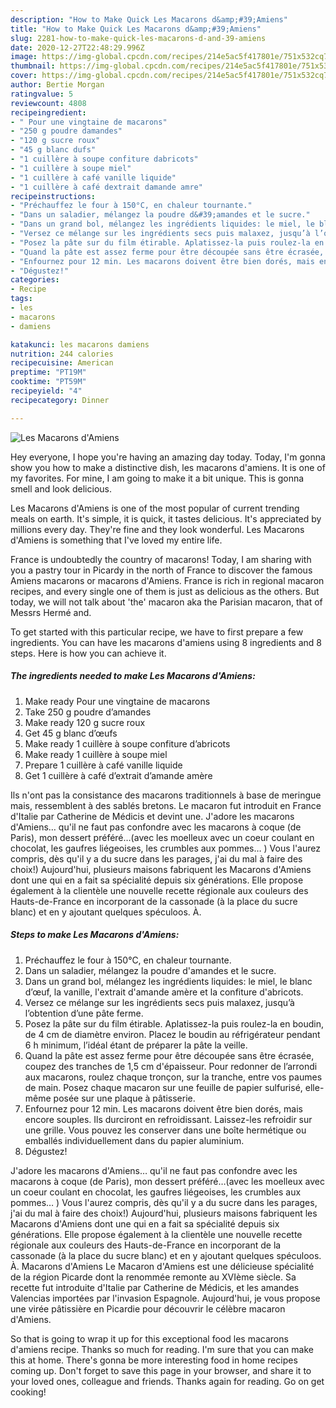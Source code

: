 ```yaml
---
description: "How to Make Quick Les Macarons d&amp;#39;Amiens"
title: "How to Make Quick Les Macarons d&amp;#39;Amiens"
slug: 2281-how-to-make-quick-les-macarons-d-and-39-amiens
date: 2020-12-27T22:48:29.996Z
image: https://img-global.cpcdn.com/recipes/214e5ac5f417801e/751x532cq70/les-macarons-damiens-photo-principale-de-la-recette.jpg
thumbnail: https://img-global.cpcdn.com/recipes/214e5ac5f417801e/751x532cq70/les-macarons-damiens-photo-principale-de-la-recette.jpg
cover: https://img-global.cpcdn.com/recipes/214e5ac5f417801e/751x532cq70/les-macarons-damiens-photo-principale-de-la-recette.jpg
author: Bertie Morgan
ratingvalue: 5
reviewcount: 4808
recipeingredient:
- " Pour une vingtaine de macarons"
- "250 g poudre damandes"
- "120 g sucre roux"
- "45 g blanc dufs"
- "1 cuillère à soupe confiture dabricots"
- "1 cuillère à soupe miel"
- "1 cuillère à café vanille liquide"
- "1 cuillère à café dextrait damande amre"
recipeinstructions:
- "Préchauffez le four à 150°C, en chaleur tournante."
- "Dans un saladier, mélangez la poudre d&#39;amandes et le sucre."
- "Dans un grand bol, mélangez les ingrédients liquides: le miel, le blanc d’œuf, la vanille, l&#39;extrait d&#39;amande amère et la confiture d&#39;abricots."
- "Versez ce mélange sur les ingrédients secs puis malaxez, jusqu’à l’obtention d’une pâte ferme."
- "Posez la pâte sur du film étirable. Aplatissez-la puis roulez-la en boudin, de 4 cm de diamètre environ. Placez le boudin au réfrigérateur pendant 6 h minimum, l’idéal étant de préparer la pâte la veille."
- "Quand la pâte est assez ferme pour être découpée sans être écrasée, coupez des tranches de 1,5 cm d&#39;épaisseur. Pour redonner de l’arrondi aux macarons, roulez chaque tronçon, sur la tranche, entre vos paumes de main. Posez chaque macaron sur une feuille de papier sulfurisé, elle-même posée sur une plaque à pâtisserie."
- "Enfournez pour 12 min. Les macarons doivent être bien dorés, mais encore souples. Ils durciront en refroidissant. Laissez-les refroidir sur une grille. Vous pouvez les conserver dans une boîte hermétique ou emballés individuellement dans du papier aluminium."
- "Dégustez!"
categories:
- Recipe
tags:
- les
- macarons
- damiens

katakunci: les macarons damiens 
nutrition: 244 calories
recipecuisine: American
preptime: "PT19M"
cooktime: "PT59M"
recipeyield: "4"
recipecategory: Dinner

---
```



![Les Macarons d&#39;Amiens](https://img-global.cpcdn.com/recipes/214e5ac5f417801e/751x532cq70/les-macarons-damiens-photo-principale-de-la-recette.jpg)

Hey everyone, I hope you're having an amazing day today. Today, I'm gonna show you how to make a distinctive dish, les macarons d&#39;amiens. It is one of my favorites. For mine, I am going to make it a bit unique. This is gonna smell and look delicious.

Les Macarons d&#39;Amiens is one of the most popular of current trending meals on earth. It's simple, it is quick, it tastes delicious. It's appreciated by millions every day. They're fine and they look wonderful. Les Macarons d&#39;Amiens is something that I've loved my entire life.

France is undoubtedly the country of macarons! Today, I am sharing with you a pastry tour in Picardy in the north of France to discover the famous Amiens macarons or macarons d&#39;Amiens. France is rich in regional macaron recipes, and every single one of them is just as delicious as the others. But today, we will not talk about &#39;the&#39; macaron aka the Parisian macaron, that of Messrs Hermé and.


To get started with this particular recipe, we have to first prepare a few ingredients. You can have les macarons d&#39;amiens using 8 ingredients and 8 steps. Here is how you can achieve it.

<!--inarticleads1-->

##### The ingredients needed to make Les Macarons d&#39;Amiens:

1. Make ready  Pour une vingtaine de macarons
1. Take 250 g poudre d’amandes
1. Make ready 120 g sucre roux
1. Get 45 g blanc d’œufs
1. Make ready 1 cuillère à soupe confiture d’abricots
1. Make ready 1 cuillère à soupe miel
1. Prepare 1 cuillère à café vanille liquide
1. Get 1 cuillère à café d’extrait d’amande amère


Ils n&#39;ont pas la consistance des macarons traditionnels à base de meringue mais, ressemblent à des sablés bretons. Le macaron fut introduit en France d&#39;Italie par Catherine de Médicis et devint une. J&#39;adore les macarons d&#39;Amiens… qu&#39;il ne faut pas confondre avec les macarons à coque (de Paris), mon dessert préféré…(avec les moelleux avec un coeur coulant en chocolat, les gaufres liégeoises, les crumbles aux pommes… ) Vous l&#39;aurez compris, dès qu&#39;il y a du sucre dans les parages, j&#39;ai du mal à faire des choix!) Aujourd&#39;hui, plusieurs maisons fabriquent les Macarons d&#39;Amiens dont une qui en a fait sa spécialité depuis six générations. Elle propose également à la clientèle une nouvelle recette régionale aux couleurs des Hauts-de-France en incorporant de la cassonade (à la place du sucre blanc) et en y ajoutant quelques spéculoos. À. 

<!--inarticleads2-->

##### Steps to make Les Macarons d&#39;Amiens:

1. Préchauffez le four à 150°C, en chaleur tournante.
1. Dans un saladier, mélangez la poudre d&#39;amandes et le sucre.
1. Dans un grand bol, mélangez les ingrédients liquides: le miel, le blanc d’œuf, la vanille, l&#39;extrait d&#39;amande amère et la confiture d&#39;abricots.
1. Versez ce mélange sur les ingrédients secs puis malaxez, jusqu’à l’obtention d’une pâte ferme.
1. Posez la pâte sur du film étirable. Aplatissez-la puis roulez-la en boudin, de 4 cm de diamètre environ. Placez le boudin au réfrigérateur pendant 6 h minimum, l’idéal étant de préparer la pâte la veille.
1. Quand la pâte est assez ferme pour être découpée sans être écrasée, coupez des tranches de 1,5 cm d&#39;épaisseur. Pour redonner de l’arrondi aux macarons, roulez chaque tronçon, sur la tranche, entre vos paumes de main. Posez chaque macaron sur une feuille de papier sulfurisé, elle-même posée sur une plaque à pâtisserie.
1. Enfournez pour 12 min. Les macarons doivent être bien dorés, mais encore souples. Ils durciront en refroidissant. Laissez-les refroidir sur une grille. Vous pouvez les conserver dans une boîte hermétique ou emballés individuellement dans du papier aluminium.
1. Dégustez!


J&#39;adore les macarons d&#39;Amiens… qu&#39;il ne faut pas confondre avec les macarons à coque (de Paris), mon dessert préféré…(avec les moelleux avec un coeur coulant en chocolat, les gaufres liégeoises, les crumbles aux pommes… ) Vous l&#39;aurez compris, dès qu&#39;il y a du sucre dans les parages, j&#39;ai du mal à faire des choix!) Aujourd&#39;hui, plusieurs maisons fabriquent les Macarons d&#39;Amiens dont une qui en a fait sa spécialité depuis six générations. Elle propose également à la clientèle une nouvelle recette régionale aux couleurs des Hauts-de-France en incorporant de la cassonade (à la place du sucre blanc) et en y ajoutant quelques spéculoos. À. Macarons d&#39;Amiens Le Macaron d&#39;Amiens est une délicieuse spécialité de la région Picarde dont la renommée remonte au XVIème siècle. Sa recette fut introduite d&#39;Italie par Catherine de Médicis, et les amandes Valencias importées par l&#39;invasion Espagnole. Aujourd&#39;hui, je vous propose une virée pâtissière en Picardie pour découvrir le célèbre macaron d&#39;Amiens. 

So that is going to wrap it up for this exceptional food les macarons d&#39;amiens recipe. Thanks so much for reading. I'm sure that you can make this at home. There's gonna be more interesting food in home recipes coming up. Don't forget to save this page in your browser, and share it to your loved ones, colleague and friends. Thanks again for reading. Go on get cooking!
